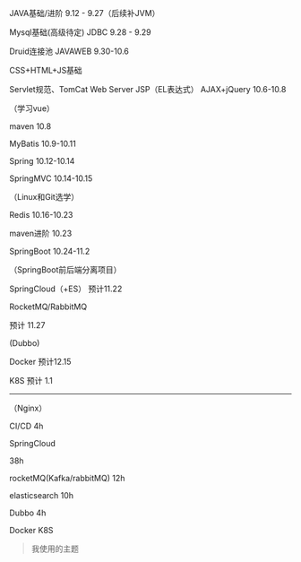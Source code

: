 JAVA基础/进阶 9.12 - 9.27（后续补JVM）

Mysql基础(高级待定) JDBC 9.28 - 9.29

Druid连接池 JAVAWEB 9.30-10.6

CSS+HTML+JS基础

Servlet规范、TomCat Web Server JSP（EL表达式） AJAX+jQuery 10.6-10.8 

（学习vue）

maven 10.8 

MyBatis 10.9-10.11

 Spring 10.12-10.14 

SpringMVC 10.14-10.15 

（Linux和Git选学） 

Redis 10.16-10.23 

maven进阶 10.23 

SpringBoot 10.24-11.2 

（SpringBoot前后端分离项目）

 SpringCloud（+ES） 预计11.22 

RocketMQ/RabbitMQ 

预计 11.27 

(Dubbo) 

Docker 预计12.15 

K8S 预计 1.1 

------

（Nginx）

 CI/CD 4h

SpringCloud 

38h

 rocketMQ(Kafka/rabbitMQ) 12h

 elasticsearch 10h 

Dubbo 4h 

Docker K8S

> 我使用的主题
